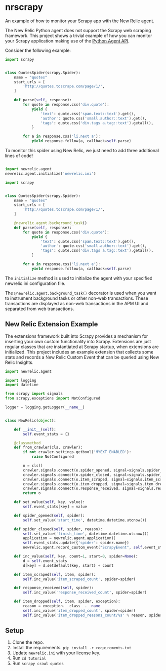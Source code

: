 # nrscrapy
An example of how to monitor your Scrapy app with the New Relic agent.

The New Relic Python agent does not support the Scrapy web scraping framework. This project shows a trivial example of how you can monitor your Scrapy application making use of the [Python Agent API](https://docs.newrelic.com/docs/agents/python-agent/python-agent-api). 

Consider the following example:

``` python
import scrapy


class QuotesSpider(scrapy.Spider):
    name = "quotes"
    start_urls = [
        'http://quotes.toscrape.com/page/1/',
    ]

    def parse(self, response):
        for quote in response.css('div.quote'):
            yield {
                'text': quote.css('span.text::text').get(),
                'author': quote.css('small.author::text').get(),
                'tags': quote.css('div.tags a.tag::text').getall(),
            }

        for a in response.css('li.next a'):
            yield response.follow(a, callback=self.parse)
```

To monitor this spider using New Relic, we just need to add three additional lines of code!

``` python

import newrelic.agent
newrelic.agent.initialize('newrelic.ini')

import scrapy


class QuotesSpider(scrapy.Spider):
    name = "quotes"
    start_urls = [
        'http://quotes.toscrape.com/page/1/',
    ]

    @newrelic.agent.background_task()
    def parse(self, response):
        for quote in response.css('div.quote'):
            yield {
                'text': quote.css('span.text::text').get(),
                'author': quote.css('small.author::text').get(),
                'tags': quote.css('div.tags a.tag::text').getall(),
            }

        for a in response.css('li.next a'):
            yield response.follow(a, callback=self.parse)

```

The `initialize` method is used to initialize the agent with your specified newrelic.ini configuration file.

The `@newrelic.agent.background_task()` decorator is used when you want to instrument background tasks or other non-web transactions. These transactions are displayed as non-web transactions in the APM UI and separated from web transactions.

## New Relic Extension Example

The extensions framework built into Scrapy provides a mechanism for inserting your own custom functionality into Scrapy. Extensions are just regular classes that are instantiated at Scrapy startup, when extensions are initialized. This project includes an example extension that collects some stats and records a New Relic Custom Event that can be queried using New Relic Insights.

``` python
import newrelic.agent

import logging
import datetime

from scrapy import signals
from scrapy.exceptions import NotConfigured

logger = logging.getLogger(__name__)


class NewRelic(object):

    def __init__(self):
        self.event_stats = {}

    @classmethod
    def from_crawler(cls, crawler):
        if not crawler.settings.getbool('MYEXT_ENABLED'):
            raise NotConfigured

        o = cls()
        crawler.signals.connect(o.spider_opened, signal=signals.spider_opened)
        crawler.signals.connect(o.spider_closed, signal=signals.spider_closed)
        crawler.signals.connect(o.item_scraped, signal=signals.item_scraped)
        crawler.signals.connect(o.item_dropped, signal=signals.item_dropped)
        crawler.signals.connect(o.response_received, signal=signals.response_received)
        return o

    def set_value(self, key, value):
        self.event_stats[key] = value

    def spider_opened(self, spider):
        self.set_value('start_time', datetime.datetime.utcnow())

    def spider_closed(self, spider, reason):
        self.set_value('finish_time', datetime.datetime.utcnow())
        application = newrelic.agent.application()
        self.event_stats.update({'spider': spider.name})
        newrelic.agent.record_custom_event("ScrapyEvent", self.event_stats, application)

    def inc_value(self, key, count=1, start=0, spider=None):
        d = self.event_stats
        d[key] = d.setdefault(key, start) + count

    def item_scraped(self, item, spider):
        self.inc_value('item_scraped_count', spider=spider)

    def response_received(self, spider):
        self.inc_value('response_received_count', spider=spider)

    def item_dropped(self, item, spider, exception):
        reason = exception.__class__.__name__
        self.inc_value('item_dropped_count', spider=spider)
        self.inc_value('item_dropped_reasons_count/%s' % reason, spider=spider)
```

## Setup

1. Clone the repo.
2. Install the requirements. `pip install -r requirements.txt`
3. Update `newrelic.ini` with your license key.
4. Run `cd tutorial`
5. Run `scrapy crawl quotes`
